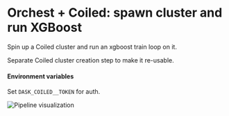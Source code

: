 # Orchest + Coiled: spawn cluster and run XGBoost

Spin up a Coiled cluster and run an xgboost train loop on it.

Separate Coiled cluster creation step to make it re-usable.

#### Environment variables
Set `DASK_COILED__TOKEN` for auth.

![Pipeline visualization](https://pviz.orchest.io/?pipeline=https://github.com/ricklamers/orchest-coiled-cluster-xgboost/blob/master/main.orchest)
